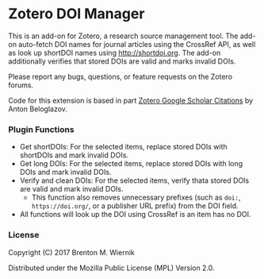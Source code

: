 # Zotero DOI Manager

This is an add-on for Zotero, a research source management tool. The add-on auto-fetch DOI names for journal articles using the CrossRef API, as well as look up shortDOI names using http://shortdoi.org. The add-on additionally verifies that stored DOIs are valid and marks invalid DOIs.

Please report any bugs, questions, or feature requests on the Zotero forums.

Code for this extension is based in part [Zotero Google Scholar Citations](https://github.com/beloglazov/zotero-scholar-citations) by Anton Beloglazov.

### Plugin Functions

  - Get shortDOIs: For the selected items, replace stored DOIs with shortDOIs and mark invalid DOIs.
  - Get long DOIs: For the selected items, replace stored DOIs with long DOIs and mark invalid DOIs.
  - Verify and clean DOIs: For the selected items, verify thata stored DOIs are valid and mark invalid DOIs.
    - This function also removes unnecessary prefixes (such as `doi:`, `https://doi.org/`, or a publisher URL prefix) from the DOI field.
  - All functions will look up the DOI using CrossRef is an item has no DOI.

### License

Copyright (C) 2017 Brenton M. Wiernik

Distributed under the Mozilla Public License (MPL) Version 2.0.
